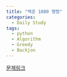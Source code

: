 ```yaml
---
title: "백준 1080 행렬"
categories:
  - Daily Study
tags:
  - python
  - Algorithm
  - Greedy
  - Backjon
---
```



[문제링크](https://www.acmicpc.net/problem/1080)


<script src="https://gist.github.com/d25bae3883e4fe673b61e0afe969d5e3.js"></script>